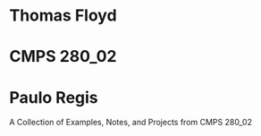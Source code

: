 # Thomas Floyd
# CMPS 280_02
# Paulo Regis

A Collection of Examples, Notes, and Projects from CMPS 280_02
